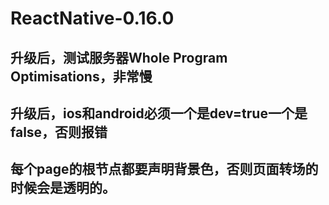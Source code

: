 # ReactNative-0.16.0


## 升级后，测试服务器Whole Program Optimisations，非常慢

## 升级后，ios和android必须一个是dev=true一个是false，否则报错

## 每个page的根节点都要声明背景色，否则页面转场的时候会是透明的。

